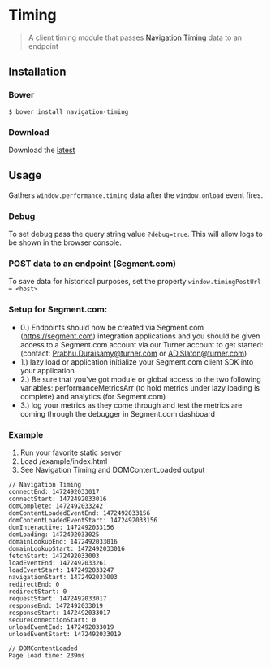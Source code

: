 # Timing

> A client timing module that passes [Navigation Timing](https://developer.mozilla.org/en-US/docs/Web/API/Navigation_timing_API) data to an endpoint

## Installation

### Bower

```
$ bower install navigation-timing
```

### Download

Download the [latest](https://github.com/cnnlabs/navigation-timing/archive/master.zip)

## Usage

Gathers `window.performance.timing` data after the `window.onload` event fires.

### Debug

To set debug pass the query string value `?debug=true`. This will allow logs
to be shown in the browser console.

### POST data to an endpoint (Segment.com)

To save data for historical purposes, set the property `window.timingPostUrl = <host>`

### Setup for Segment.com:

- 0.) Endpoints should now be created via Segment.com (https://segment.com) integration applications and you should be given access to a Segment.com account via our Turner account to get started: (contact: Prabhu.Duraisamy@turner.com or AD.Slaton@turner.com)
- 1.) lazy load or application initialize your Segment.com client SDK into your application
- 2.) Be sure that you've got module or global access to the two following variables: performanceMetricsArr (to hold metrics under lazy loading is complete) and analytics (for Segment.com)
- 3.) log your metrics as they come through and test the metrics are coming through the debugger in Segment.com dashboard

### Example

1. Run your favorite static server
2. Load /example/index.html
3. See Navigation Timing and DOMContentLoaded output

```
// Navigation Timing
connectEnd: 1472492033017
connectStart: 1472492033016
domComplete: 1472492033242
domContentLoadedEventEnd: 1472492033156
domContentLoadedEventStart: 1472492033156
domInteractive: 1472492033156
domLoading: 1472492033025
domainLookupEnd: 1472492033016
domainLookupStart: 1472492033016
fetchStart: 1472492033003
loadEventEnd: 1472492033261
loadEventStart: 1472492033247
navigationStart: 1472492033003
redirectEnd: 0
redirectStart: 0
requestStart: 1472492033017
responseEnd: 1472492033019
responseStart: 1472492033017
secureConnectionStart: 0
unloadEventEnd: 1472492033019
unloadEventStart: 1472492033019
```

```
// DOMContentLoaded
Page load time: 239ms
```
